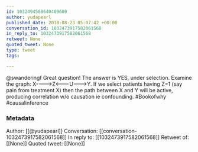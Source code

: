 ```yaml
---
id: 1032494568640409600
author: yudapearl
published_date: 2018-08-23 05:07:42 +00:00
conversation_id: 1032473917582061568
in_reply_to: 1032473917582061568
retweet: None
quoted_tweet: None
type: tweet
tags:

---
```


@swanderingf Great question! The answer is YES,  under selection. Examine the graph:
X----&gt;Z&lt;---U---&gt;Y.   If we select patients having Z=1 (say pain from treatment X)
then the path between X and Y will be active, producing correlation w/o causation ie confounding. #Bookofwhy #causalinference

### Metadata

Author: [[@yudapearl]]
Conversation: [[conversation-1032473917582061568]]
In reply to: [[1032473917582061568]]
Retweet of: [[None]]
Quoted tweet: [[None]]
